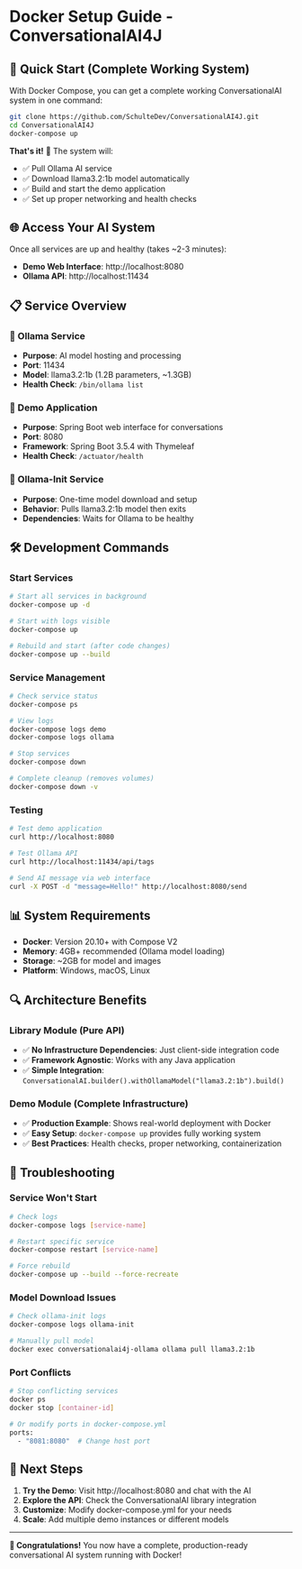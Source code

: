 # Docker Setup Guide - ConversationalAI4J

## 🚀 Quick Start (Complete Working System)

With Docker Compose, you can get a complete working ConversationalAI system in one command:

```bash
git clone https://github.com/SchulteDev/ConversationalAI4J.git
cd ConversationalAI4J
docker-compose up
```

**That's it!** 🎉 The system will:

- ✅ Pull Ollama AI service
- ✅ Download llama3.2:1b model automatically
- ✅ Build and start the demo application
- ✅ Set up proper networking and health checks

## 🌐 Access Your AI System

Once all services are up and healthy (takes ~2-3 minutes):

- **Demo Web Interface**: http://localhost:8080
- **Ollama API**: http://localhost:11434

## 📋 Service Overview

### 🤖 Ollama Service

- **Purpose**: AI model hosting and processing
- **Port**: 11434
- **Model**: llama3.2:1b (1.2B parameters, ~1.3GB)
- **Health Check**: `/bin/ollama list`

### 🎯 Demo Application

- **Purpose**: Spring Boot web interface for conversations
- **Port**: 8080
- **Framework**: Spring Boot 3.5.4 with Thymeleaf
- **Health Check**: `/actuator/health`

### 🔧 Ollama-Init Service

- **Purpose**: One-time model download and setup
- **Behavior**: Pulls llama3.2:1b model then exits
- **Dependencies**: Waits for Ollama to be healthy

## 🛠️ Development Commands

### Start Services

```bash
# Start all services in background
docker-compose up -d

# Start with logs visible
docker-compose up

# Rebuild and start (after code changes)
docker-compose up --build
```

### Service Management

```bash
# Check service status
docker-compose ps

# View logs
docker-compose logs demo
docker-compose logs ollama

# Stop services
docker-compose down

# Complete cleanup (removes volumes)
docker-compose down -v
```

### Testing

```bash
# Test demo application
curl http://localhost:8080

# Test Ollama API
curl http://localhost:11434/api/tags

# Send AI message via web interface
curl -X POST -d "message=Hello!" http://localhost:8080/send
```

## 📊 System Requirements

- **Docker**: Version 20.10+ with Compose V2
- **Memory**: 4GB+ recommended (Ollama model loading)
- **Storage**: ~2GB for model and images
- **Platform**: Windows, macOS, Linux

## 🔍 Architecture Benefits

### Library Module (Pure API)

- ✅ **No Infrastructure Dependencies**: Just client-side integration code
- ✅ **Framework Agnostic**: Works with any Java application
- ✅ **Simple Integration**: `ConversationalAI.builder().withOllamaModel("llama3.2:1b").build()`

### Demo Module (Complete Infrastructure)

- ✅ **Production Example**: Shows real-world deployment with Docker
- ✅ **Easy Setup**: `docker-compose up` provides fully working system
- ✅ **Best Practices**: Health checks, proper networking, containerization

## 🚨 Troubleshooting

### Service Won't Start

```bash
# Check logs
docker-compose logs [service-name]

# Restart specific service
docker-compose restart [service-name]

# Force rebuild
docker-compose up --build --force-recreate
```

### Model Download Issues

```bash
# Check ollama-init logs
docker-compose logs ollama-init

# Manually pull model
docker exec conversationalai4j-ollama ollama pull llama3.2:1b
```

### Port Conflicts

```bash
# Stop conflicting services
docker ps
docker stop [container-id]

# Or modify ports in docker-compose.yml
ports:
  - "8081:8080"  # Change host port
```

## 🎯 Next Steps

1. **Try the Demo**: Visit http://localhost:8080 and chat with the AI
2. **Explore the API**: Check the ConversationalAI library integration
3. **Customize**: Modify docker-compose.yml for your needs
4. **Scale**: Add multiple demo instances or different models

---

**🎉 Congratulations!** You now have a complete, production-ready conversational AI system running
with Docker!

